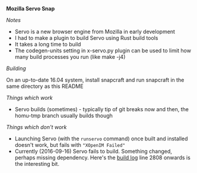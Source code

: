 **Mozilla Servo Snap**

*Notes*

 * Servo is a new browser engine from Mozilla in early development
 * I had to make a plugin to build Servo using Rust build tools
 * It takes a long time to build
 * The codegen-units setting in x-servo.py plugin can be used to limit how many build processes you run (like make -j4)

*Building*

On an up-to-date 16.04 system, install snapcraft and run snapcraft in the same directory as this README

*Things which work*

* Servo builds (sometimes) - typically tip of git breaks now and then, the homu-tmp branch usually builds though

*Things which don't work*

 * Launching Servo (with the `runservo` command) once built and installed doesn't work, but fails with `"XOpenIM Failed"`
 * Currently (2016-09-16) Servo fails to build. Something changed, perhaps missing dependency. Here's the [build log](http://paste.ubuntu.com/23185989/)  line 2808 onwards is the interesting bit.
